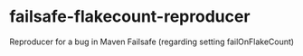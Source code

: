 # failsafe-flakecount-reproducer
Reproducer for a bug in Maven Failsafe (regarding setting failOnFlakeCount)
